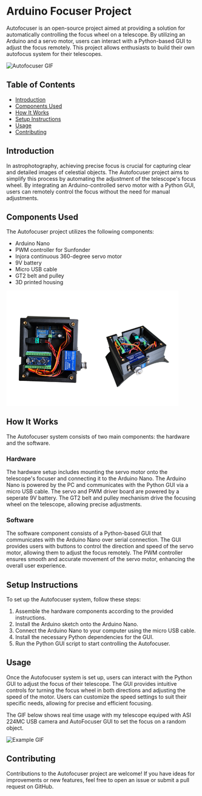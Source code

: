 # Arduino Focuser Project

Autofocuser is an open-source project aimed at providing a solution for automatically controlling the focus wheel on a telescope. By utilizing an Arduino and a servo motor, users can interact with a Python-based GUI to adjust the focus remotely. This project allows enthusiasts to build their own autofocus system for their telescopes.


<div style="display: flex; justify-content: center; margin: auto;">
    <img src="readme_files/focuser.gif" alt="Autofocuser GIF" style="width: 100%;">
</div>


## Table of Contents

- [Introduction](#introduction)
- [Components Used](#components-used)
- [How It Works](#how-it-works)
- [Setup Instructions](#setup-instructions)
- [Usage](#usage)
- [Contributing](#contributing)



## Introduction

In astrophotography, achieving precise focus is crucial for capturing clear and detailed images of celestial objects. The Autofocuser project aims to simplify this process by automating the adjustment of the telescope's focus wheel. By integrating an Arduino-controlled servo motor with a Python GUI, users can remotely control the focus without the need for manual adjustments.

## Components Used

The Autofocuser project utilizes the following components:

- Arduino Nano
- PWM controller for Sunfonder
- Injora continuous 360-degree servo motor
- 9V battery
- Micro USB cable
- GT2 belt and pulley
- 3D printed housing

<div style="display: flex;">
    <img src="readme_files/focuser_housing.png" alt="Autofocuser Housing" style="width: 45%;">
    <img src="readme_files/focuser_housing2.png" alt="Autofocuser Housing 2" style="width: 45%;">
</div>

## How It Works

The Autofocuser system consists of two main components: the hardware and the software.

### Hardware

The hardware setup includes mounting the servo motor onto the telescope's focuser and connecting it to the Arduino Nano. The Arduino Nano is powered by the PC and communicates with the Python GUI via a micro USB cable. The servo and PWM driver board are powered by a seperate 9V battery. The GT2 belt and pulley mechanism drive the focusing wheel on the telescope, allowing precise adjustments.

### Software

The software component consists of a Python-based GUI that communicates with the Arduino Nano over serial connection. The GUI provides users with buttons to control the direction and speed of the servo motor, allowing them to adjust the focus remotely. The PWM controller ensures smooth and accurate movement of the servo motor, enhancing the overall user experience.

## Setup Instructions

To set up the Autofocuser system, follow these steps:

1. Assemble the hardware components according to the provided instructions.
2. Install the Arduino sketch onto the Arduino Nano.
3. Connect the Arduino Nano to your computer using the micro USB cable.
4. Install the necessary Python dependencies for the GUI.
5. Run the Python GUI script to start controlling the Autofocuser.

## Usage

Once the Autofocuser system is set up, users can interact with the Python GUI to adjust the focus of their telescope. The GUI provides intuitive controls for turning the focus wheel in both directions and adjusting the speed of the motor. Users can customize the speed settings to suit their specific needs, allowing for precise and efficient focusing.

The GIF below shows real time usage with my telescope equiped with ASI 224MC USB camera and AutoFocuser GUI to set the focus on a random object.

<div style="display: flex; justify-content: center; margin: auto;">
    <img src="readme_files/use_example.gif" alt="Example GIF" style="width: 100%;">
</div>

## Contributing

Contributions to the Autofocuser project are welcome! If you have ideas for improvements or new features, feel free to open an issue or submit a pull request on GitHub.

